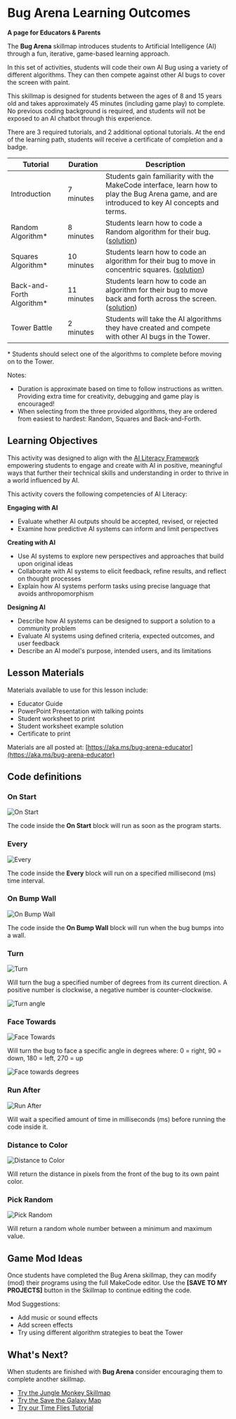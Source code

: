 # Bug Arena Learning Outcomes

**A page for Educators & Parents**

The **Bug Arena** skillmap introduces students to Artificial Intelligence (AI) through a fun, iterative, game-based learning approach.

In this set of activities, students will code their own AI Bug using a variety of different algorithms.  They can then compete against other AI bugs to cover the screen with paint.

This skillmap is designed for students between the ages of 8 and 15 years old and takes approximately 45 minutes (including game play) to complete.  No previous coding background is required, and students will not be exposed to an AI chatbot through this experience.

There are 3 required tutorials, and 2 additional optional tutorials.  At the end of the learning path, students will receive a certificate of completion and a badge.

|  Tutorial                 | Duration   |  Description |
| ------------------------- | ---------- | ------------ |
| Introduction              | 7 minutes  | Students gain familiarity with the MakeCode interface, learn how to play the Bug Arena game, and are introduced to key AI concepts and terms. |
| Random Algorithm*         | 8 minutes  | Students learn how to code a Random algorithm for their bug.  ([solution](https://makecode.com/_YHA76faXLVgx)) |
| Squares Algorithm*        | 10 minutes | Students learn how to code an algorithm for their bug to move in concentric squares.  ([solution]( https://makecode.com/_HFrcvoUYaMg7)) |
| Back-and-Forth Algorithm* | 11 minutes | Students learn how to code an algorithm for their bug to move back and forth across the screen.  ([solution]( https://makecode.com/_aipRXiJfsX6T)) |
| Tower Battle              | 2 minutes  | Students will take the AI algorithms they have created and compete with other AI bugs in the Tower. |

\* Students should select one of the algorithms to complete before moving on to the Tower.

Notes:
- Duration is approximate based on time to follow instructions as written. Providing extra time for creativity, debugging and game play is encouraged!
- When selecting from the three provided algorithms, they are ordered from easiest to hardest: Random, Squares and Back-and-Forth.

## Learning Objectives

This activity was designed to align with the [AI Literacy Framework](https://ailiteracyframework.org) empowering students to engage and create with AI in positive, meaningful ways that further their technical skills and understanding in order to thrive in a world influenced by AI.

This activity covers the following competencies of AI Literacy:

**Engaging with AI**
- Evaluate whether AI outputs should be accepted, revised, or rejected
- Examine how predictive AI systems can inform and limit perspectives

**Creating with AI**
- Use AI systems to explore new perspectives and approaches that build upon original ideas
- Collaborate with AI systems to elicit feedback, refine results, and reflect on thought processes
- Explain how AI systems perform tasks using precise language that avoids anthropomorphism

**Designing AI**
- Describe how AI systems can be designed to support a solution to a community problem
- Evaluate AI systems using defined criteria, expected outcomes, and user feedback
- Describe an AI model's purpose, intended users, and its limitations

## Lesson Materials

Materials available to use for this lesson include:
- Educator Guide
- PowerPoint Presentation with talking points
- Student worksheet to print
- Student worksheet example solution
- Certificate to print

Materials are all posted at:  [https://aka.ms/bug-arena-educator](https://aka.ms/bug-arena-educator) 

## Code definitions

### On Start

![On Start](/static/skillmap/bug-arena/onstart.png "on start")

The code inside the **On Start** block will run as soon as the program starts.

### Every

![Every](/static/skillmap/bug-arena/every.png "every")

The code inside the **Every** block will run on a specified millisecond (ms) time interval.

### On Bump Wall

![On Bump Wall](/static/skillmap/bug-arena/onbumpwall.png "on bump wall")

The code inside the **On Bump Wall** block will run when the bug bumps into a wall.

### Turn

![Turn](/static/skillmap/bug-arena/turn.png "turn")

Will turn the bug a specified number of degrees from its current direction. A positive number is clockwise, a negative number is counter-clockwise.

![Turn angle](/static/skillmap/bug-arena/turn-angle.png "turn angle")

### Face Towards

![Face Towards](/static/skillmap/bug-arena/facetowards.png "face towards")

Will turn the bug to face a specific angle in degrees where: 0 = right, 90 = down, 180 = left, 270 = up

![Face towards degrees](/static/skillmap/bug-arena/degrees.png "face towards degrees")

### Run After

![Run After](/static/skillmap/bug-arena/runafter.png "run after")

Will wait a specified amount of time in milliseconds (ms) before running the code inside it.

### Distance to Color

![Distance to Color](/static/skillmap/bug-arena/distancetocolor.png "distance to color")

Will return the distance in pixels from the front of the bug to its own paint color.

### Pick Random

![Pick Random](/static/skillmap/bug-arena/pickrandom.png "pick random")

Will return a random whole number between a minimum and maximum value.

## Game Mod Ideas

Once students have completed the Bug Arena skillmap, they can modify (mod) their programs using the full MakeCode editor. Use the **[SAVE TO MY PROJECTS]** button in the Skillmap to continue editing the code. 

Mod Suggestions: 

- Add music or sound effects
- Add screen effects
- Try using different algorithm strategies to beat the Tower

## What's Next?

When students are finished with **Bug Arena** consider encouraging them to complete another skillmap.

- [Try the Jungle Monkey Skillmap](/skillmap/jungle)
- [Try the Save the Galaxy Map](/skillmap/galaxy)
- [Try our Time Flies Tutorial](/tutorials/froggy)

